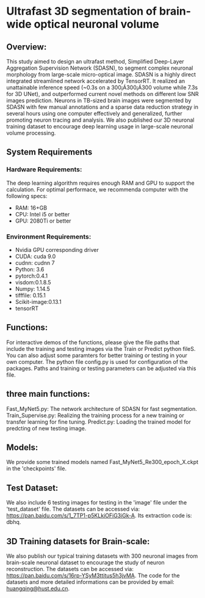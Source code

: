 # Ultrafast 3D segmentation of brain-wide optical neuronal volume

## Overview:

This study aimed to design an ultrafast method, Simplified Deep-Layer Aggregation Supervision Network (SDASN), to segment complex neuronal morphology from large-scale micro-optical image. SDASN is a highly direct integrated streamlined network accelerated by TensorRT. It realized an unattainable inference speed (~0.3s on a 300¡Á300¡Á300 volume while 7.3s for 3D UNet), and outperformed current novel methods on different low SNR images prediction. Neurons in TB-sized brain images were segmented by SDASN with few manual annotations and a sparse data reduction strategy in several hours using one computer effectively and generalized, further promoting neuron tracing and analysis. We also published our 3D neuronal training dataset to encourage deep learning usage in large-scale neuronal volume processing.

## System Requirements

### Hardware Requirements:

The deep learning algorithm requires enough RAM and GPU to support the calculation. For optimal performace, we recommenda computer with the following specs:

- RAM: 16+GB
- CPU: Intel i5 or better
- GPU:  2080Ti or better

### Environment Requirements:

- Nvidia GPU corresponding driver
- CUDA: cuda 9.0
- cudnn: cudnn 7
- Python: 3.6
- pytorch:0.4.1 
- visdom:0.1.8.5
- Numpy: 1.14.5
- tifffile: 0.15.1
- Scikit-image:0.13.1
- tensorRT

## Functions:

For interactive demos of the functions, please give the file paths that include the training and testing images via the Train or Predict python fileS. You can also adjust some paramters for better training or testing in your own computer. The python file config.py is used for configuration of the packages.  Paths and training or testing parameters can be adjusted via this file.

## three main functions:

Fast_MyNet5.py:  The network architecture of SDASN for fast segmentation.
Train_Supervise.py: Realizing the training process for a new training or transfer learning for fine tuning.
Predict.py: Loading the trained model for predcting of new testing image.

## Models:
We provide some trained models named Fast_MyNet5_Re300_epoch_X.ckpt in the 'checkpoints' file.

## Test Dataset:

We also include 6 testing images for testing  in the 'image' file under the 'test_dataset' file. 
The datasets can be accessed via: https://pan.baidu.com/s/1_7TP1-p5KLkiOFiG3iGk-A. 
Its extraction code is: dbhq.



## 3D Training datasets for Brain-scale:

We also publish our typical training datasets with 300 neuronal images from brain-scale neuronal dataset to encourage the study of neuron reconstruction. 
The datasets can be accessed via: https://pan.baidu.com/s/16rp-YSyM3ttitus5h3jvMA.  The code for the datasets and more detailed informations can be provided by email: huangqing@hust.edu.cn. 

